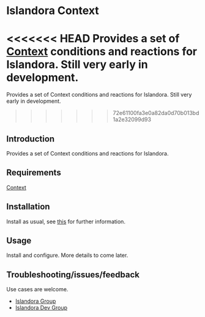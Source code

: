 # Islandora Context

<<<<<<< HEAD
Provides a set of [Context](https://dupal.org/project/context) conditions and reactions for Islandora. Still very early in development.
=======
Provides a set of Context conditions and reactions for Islandora. Still very early in development.
>>>>>>> 72e61100fa3e0a82da0d70b013bd1a2e32099d93

## Introduction

Provides a set of Context conditions and reactions for Islandora.

## Requirements

[Context](https://dupal.org/project/context)

## Installation

Install as usual, see [this](https://drupal.org/documentation/install/modules-themes/modules-7) for further information.

## Usage

Install and configure. More details to come later.

## Troubleshooting/issues/feedback

Use cases are welcome.

* [Islandora Group](https://groups.google.com/forum/?hl=en&fromgroups#!forum/islandora)
* [Islandora Dev Group](https://groups.google.com/forum/?hl=en&fromgroups#!forum/islandora-dev)

